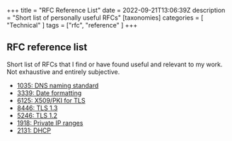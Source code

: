 +++
title = "RFC Reference List"
date = 2022-09-21T13:06:39Z
description = "Short list of personally useful RFCs"
[taxonomies]
categories = [ "Technical" ]
tags = ["rfc", "reference" ]
+++

## RFC reference list

Short list of RFCs that I find or have found useful and relevant to my work. Not exhaustive and entirely subjective.

- [1035: DNS naming standard](https://www.rfc-editor.org/rfc/rfc1035)
- [3339: Date formatting](https://www.rfc-editor.org/rfc/rfc3339)
- [6125: X509/PKI for TLS](https://www.rfc-editor.org/rfc/rfc6125)
- [8446: TLS 1.3](https://www.rfc-editor.org/rfc/rfc8446)
- [5246: TLS 1.2](https://www.rfc-editor.org/rfc/rfc5246)
- [1918: Private IP ranges](https://www.rfc-editor.org/rfc/rfc1918)
- [2131: DHCP](https://www.rfc-editor.org/rfc/rfc1514)
